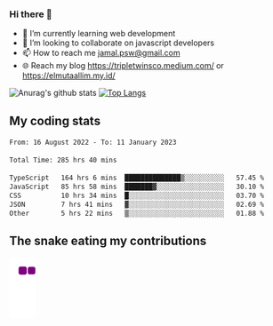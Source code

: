 ### Hi there 👋

<!--
**padepokanpenguin/padepokanpenguin** is a ✨ _special_ ✨ repository because its `README.md` (this file) appears on your GitHub profile.
-->

- 🌱 I’m currently learning  web development
- 👯 I’m looking to collaborate on javascript developers
- 📫 How to reach me jamal.psw@gmail.com
- 🌐 Reach my blog https://tripletwinsco.medium.com/ or https://elmutaallim.my.id/

![Anurag's github stats](https://github-readme-stats.vercel.app/api?username=padepokanpenguin&count_private=true&disable_animations=false&show_icons=true&theme=default)
[![Top Langs](https://github-readme-stats.vercel.app/api/top-langs/?username=padepokanpenguin&theme=default&layout=compact)](https://github.com/padepokanpenguin)

## My coding stats

<!--START_SECTION:waka-->

```text
From: 16 August 2022 - To: 11 January 2023

Total Time: 285 hrs 40 mins

TypeScript   164 hrs 6 mins  ██████████████▒░░░░░░░░░░   57.45 %
JavaScript   85 hrs 58 mins  ███████▓░░░░░░░░░░░░░░░░░   30.10 %
CSS          10 hrs 34 mins  █░░░░░░░░░░░░░░░░░░░░░░░░   03.70 %
JSON         7 hrs 41 mins   ▓░░░░░░░░░░░░░░░░░░░░░░░░   02.69 %
Other        5 hrs 22 mins   ▒░░░░░░░░░░░░░░░░░░░░░░░░   01.88 %
```

<!--END_SECTION:waka-->


## The snake eating my contributions
![snake gif](https://github.com/padepokanpenguin/padepokanpenguin/blob/output/github-contribution-grid-snake.gif)
